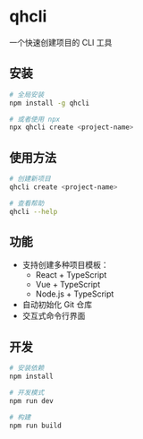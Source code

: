 # qhcli

一个快速创建项目的 CLI 工具

## 安装

```bash
# 全局安装
npm install -g qhcli

# 或者使用 npx
npx qhcli create <project-name>
```

## 使用方法

```bash
# 创建新项目
qhcli create <project-name>

# 查看帮助
qhcli --help
```

## 功能

- 支持创建多种项目模板：
  - React + TypeScript
  - Vue + TypeScript
  - Node.js + TypeScript
- 自动初始化 Git 仓库
- 交互式命令行界面

## 开发

```bash
# 安装依赖
npm install

# 开发模式
npm run dev

# 构建
npm run build
```
